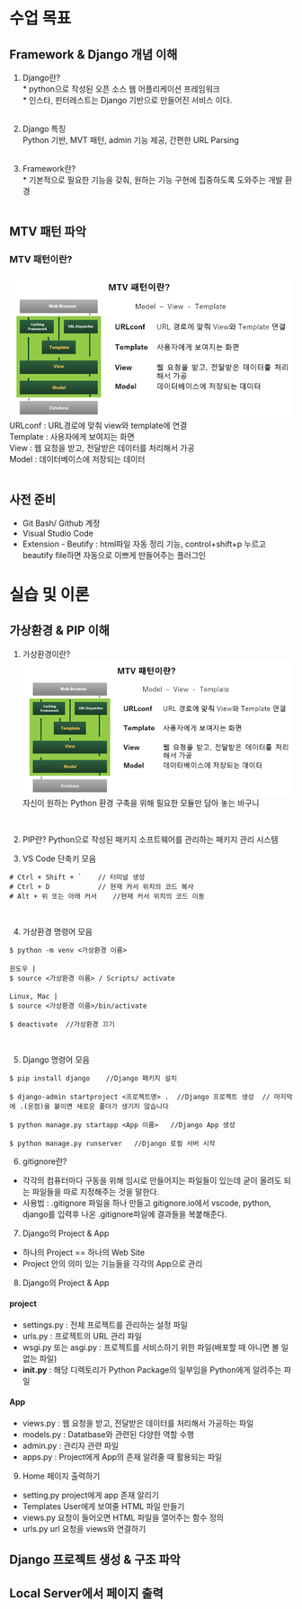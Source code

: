 # 수업 목표
## Framework & Django 개념 이해
1. Django란? <br> 
<tab> * python으로 작성된 오픈 소스 웹 어플리케이션 프레임워크<br>
<tab> * 인스타, 핀터레스트는 Django 기반으로 만들어진 서비스 이다.<br><br>

2. Django 특징 <br>
<tab> Python 기반, MVT 패턴, admin 기능 제공, 간편한 URL Parsing<br><br>

3. Framework란?<br>
<tab> * 기본적으로 필요한 기능을 갖춰, 원하는 기능 구현에 집중하도록 도와주는 개발 환경<br><br>


## MTV 패턴 파악
### MTV 패턴이란? 
![](img/01.png)<br>
URLconf : URL경로에 맞춰 view와 template에 연결<br>
Template : 사용자에게 보여지는 화면<br>
View : 웹 요청을 받고, 전달받은 데이터를 처리해서 가공<br>
Model : 데이터베이스에 저장되는 데이터<br><br>

## 사전 준비
- Git Bash/ Github 계정
- Visual Studio Code
- Extension - Beutify : html파일 자동 정리 기능, control+shift+p 누르고 beautify file하면 자동으로 이쁘게 만들어주는 플러그인  

# 실습 및 이론
## 가상환경 & PIP 이해
1. 가상환경이란?
![](./img/01.png)
자신이 원하는 Python 환경 구축을 위해 필요한 모듈만 담아 놓는 바구니
<br>

2. PIP란?
Python으로 작성된 패키지 소프트웨어를 관리하는 패키지 관리 시스템<br>

3. VS Code 단축키 모음
```
# Ctrl + Shift + `    // 터미널 생성
# Ctrl + D            // 현재 커서 위치의 코드 복사
# Alt + 위 또는 아래 커서    //현재 커서 위치의 코드 이동
```
<br>

4. 가상환경 명령어 모음
```
$ python -m venv <가상환경 이름>

윈도우 |
$ source <가상환경 이름> / Scripts/ activate

Linux, Mac |
$ source <가상환경 이름>/bin/activate

$ deactivate  //가상환경 끄기
```
<br>

5. Django 명령어 모음
```
$ pip install django    //Django 패키지 설치

$ django-admin startproject <프로젝트명> .  //Django 프로젝트 생성  // 마지막에 .(온점)을 붙이면 새로운 폴더가 생기지 않습니다

$ python manage.py startapp <App 이름>   //Django App 생성

$ python manage.py runserver   //Django 로컬 서버 시작
```
6. gitignore란?
- 각각의 컴퓨터마다 구동을 위해 임시로 만들어지는 파일들이 있는데 굳이 올려도 되는 파일들을 따로 지정해주는 것을 말한다. <br>
- 사용법 : .gitignore 파일을 하나 만들고 gitignore.io에서 vscode, python, django를 입력후 나온 .gitignore파일에 결과들을 복붙해준다.<br>

7. Django의 Project & App
- 하나의 Project == 하나의 Web Site
- Project 안의 의미 있는 기능들을 각각의 App으로 관리

8. Django의 Project & App
#### project
- settings.py : 전체 프로젝트를 관리하는 설정 파일
- urls.py : 프로젝트의 URL 관리 파일
- wsgi.py 또는 asgi.py : 프로젝트를 서비스하기 위한 파일(배포할 때 아니면 볼 일 없는 파일)
- __init.py__ : 해당 디렉토리가 Python Package의 일부임을 Python에게 알려주는 파일

#### App
- views.py : 웹 요청을 받고, 전달받은 데이터를 처리해서 가공하는 파일
- models.py : Datatbase와 관련된 다양한 역할 수행
- admin.py : 관리자 관련 파일
- apps.py : Project에게 App의 존재 알려줄 때 활용되는 파일

9. Home 페이지 출력하기
 * setting.py    project에게 app 존재 알리기
 * Templates     User에게 보여줄 HTML 파일 만들기
 * views.py      요청이 들어오면 HTML 파일을 열어주는 함수 정의
 * urls.py       url 요청을 views와 연결하기
 

## Django 프로젝트 생성 & 구조 파악

## Local Server에서 페이지 출력

